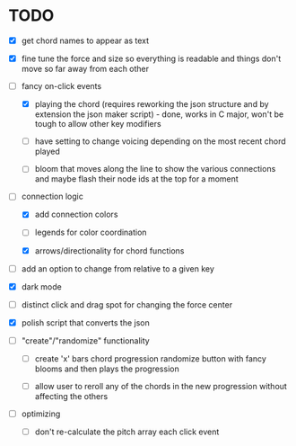 # TODO

- [x] get chord names to appear as text

- [x] fine tune the force and size so everything is readable and things don't move so far away from each other

- [ ] fancy on-click events

  - [x] playing the chord (requires reworking the json structure and by extension the json maker script) - done, works in C major, won't be tough to allow other key modifiers
  
  - [ ] have setting to change voicing depending on the most recent chord played

  - [ ] bloom that moves along the line to show the various connections and maybe flash their node ids at the top for a moment

- [ ] connection logic

  - [x] add connection colors

  - [ ] legends for color coordination

  - [x] arrows/directionality for chord functions

- [ ] add an option to change from relative to a given key

- [x] dark mode

- [ ] distinct click and drag spot for changing the force center

- [x] polish script that converts the json

- [ ] "create"/"randomize" functionality

  - [ ] create 'x' bars chord progression randomize button with fancy blooms and then plays the progression

  - [ ] allow user to reroll any of the chords in the new progression without affecting the others

- [ ] optimizing

  - [ ] don't re-calculate the pitch array each click event